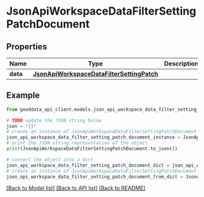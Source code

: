 # JsonApiWorkspaceDataFilterSettingPatchDocument


## Properties

Name | Type | Description | Notes
------------ | ------------- | ------------- | -------------
**data** | [**JsonApiWorkspaceDataFilterSettingPatch**](JsonApiWorkspaceDataFilterSettingPatch.md) |  | 

## Example

```python
from gooddata_api_client.models.json_api_workspace_data_filter_setting_patch_document import JsonApiWorkspaceDataFilterSettingPatchDocument

# TODO update the JSON string below
json = "{}"
# create an instance of JsonApiWorkspaceDataFilterSettingPatchDocument from a JSON string
json_api_workspace_data_filter_setting_patch_document_instance = JsonApiWorkspaceDataFilterSettingPatchDocument.from_json(json)
# print the JSON string representation of the object
print(JsonApiWorkspaceDataFilterSettingPatchDocument.to_json())

# convert the object into a dict
json_api_workspace_data_filter_setting_patch_document_dict = json_api_workspace_data_filter_setting_patch_document_instance.to_dict()
# create an instance of JsonApiWorkspaceDataFilterSettingPatchDocument from a dict
json_api_workspace_data_filter_setting_patch_document_from_dict = JsonApiWorkspaceDataFilterSettingPatchDocument.from_dict(json_api_workspace_data_filter_setting_patch_document_dict)
```
[[Back to Model list]](../README.md#documentation-for-models) [[Back to API list]](../README.md#documentation-for-api-endpoints) [[Back to README]](../README.md)


